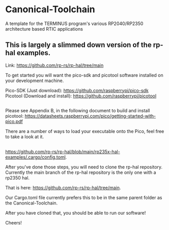 # Canonical-Toolchain
A template for the TERMINUS program's various RP2040/RP2350 architecture based RTIC applications


## This is largely a slimmed down version of the rp-hal examples.
Link: https://github.com/rp-rs/rp-hal/tree/main


To get started you will want the pico-sdk and picotool software installed on your development machine.

Pico-SDK (Just download): https://github.com/raspberrypi/pico-sdk
Picotool (Download and install): https://github.com/raspberrypi/picotool
##
Please see Appendix B, in the following document to build and install picotool: https://datasheets.raspberrypi.com/pico/getting-started-with-pico.pdf


There are a number of ways to load your executable onto the Pico, feel free to take a look at it. 
##
https://github.com/rp-rs/rp-hal/blob/main/rp235x-hal-examples/.cargo/config.toml.

After you've done those steps, you will need to clone the rp-hal repository. Currently the main branch of the rp-hal repository is the only one with a rp2350 hal. 

That is here: https://github.com/rp-rs/rp-hal/tree/main.

Our Cargo.toml file currently prefers this to be in the same parent folder as the Canonical-Toolchain.

After you have cloned that, you should be able to run our software!

Cheers!
